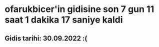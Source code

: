 # ofarukbicer'in gidisine son 7 gun 11 saat 1 dakika 17 saniye kaldi

## Gidis tarihi: 30.09.2022 :(